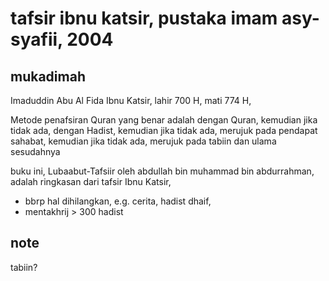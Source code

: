 # tafsir ibnu katsir, pustaka imam asy-syafii,  2004

## mukadimah
Imaduddin Abu Al Fida Ibnu Katsir,
lahir 700 H, mati 774 H,

Metode penafsiran Quran yang benar adalah
dengan  Quran, kemudian jika tidak ada,
dengan Hadist, kemudian jika tidak ada,
merujuk pada pendapat sahabat, kemudian jika tidak ada,
merujuk pada tabiin dan ulama sesudahnya

buku ini, Lubaabut-Tafsiir oleh abdullah bin muhammad bin abdurrahman,
adalah ringkasan dari tafsir Ibnu Katsir,
* bbrp hal dihilangkan, e.g. cerita, hadist dhaif,
* mentakhrij > 300 hadist

## note
tabiin?
